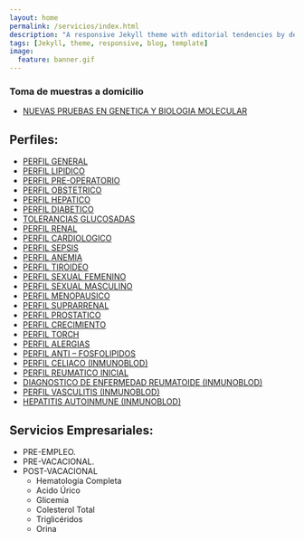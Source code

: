 ```yaml
---
layout: home
permalink: /servicios/index.html
description: "A responsive Jekyll theme with editorial tendencies by designer Michael Rose."
tags: [Jekyll, theme, responsive, blog, template]
image:
  feature: banner.gif 
---
```


### Toma de muestras a domicilio

* [NUEVAS PRUEBAS EN GENETICA Y BIOLOGIA MOLECULAR](/nuevas)

## Perfiles:

* [PERFIL GENERAL](/general)
* [PERFIL LIPIDICO](/lipidico)
* [PERFIL PRE-OPERATORIO](/preoperatorio)
* [PERFIL OBSTETRICO](/obstetrico) 
* [PERFIL HEPATICO](/hepatico)
* [PERFIL DIABETICO](/diabetico)
* [TOLERANCIAS GLUCOSADAS](/glucosadas)
* [PERFIL RENAL](/renal)
* [PERFIL CARDIOLOGICO](/cardiologico)
* [PERFIL SEPSIS](/sepsis) 
* [PERFIL ANEMIA](/anemia)
* [PERFIL TIROIDEO](/tiroideo)
* [PERFIL SEXUAL FEMENINO](/sexual-femenino)
* [PERFIL SEXUAL MASCULINO](/sexual-masculino)
* [PERFIL MENOPAUSICO](/menopausico)
* [PERFIL SUPRARRENAL](/suprarenal)
* [PERFIL PROSTATICO](/prostatico)
* [PERFIL CRECIMIENTO ](/crecimiento)
* [PERFIL TORCH](/torch)
* [PERFIL ALERGIAS](/alergias)
* [PERFIL ANTI – FOSFOLIPIDOS ](/fosfolipidos)
* [PERFIL CELIACO (INMUNOBLOD)](/celiaco)
* [PERFIL REUMATICO INICIAL](/reumatico-inicial)
* [DIAGNOSTICO DE ENFERMEDAD REUMATOIDE (INMUNOBLOD)](/reumatoide)
* [PERFIL VASCULITIS (INMUNOBLOD)](/vasculitis)
* [HEPATITIS AUTOINMUNE (INMUNOBLOD)](/autoinmune)

## Servicios Empresariales:

* PRE-EMPLEO.
* PRE-VACACIONAL. 
* POST-VACACIONAL
  * Hematología Completa
  * Acido Úrico
  * Glicemia
  * Colesterol Total
  * Triglicéridos
  * Orina 

